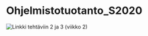# Ohjelmistotuotanto_S2020

![Linkki tehtäviin 2 ja 3 (viikko 2)](https://github.com/leopekkas/ohtu-2020-viikko1)
